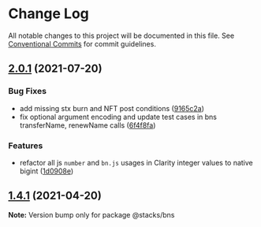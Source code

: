 # Change Log

All notable changes to this project will be documented in this file.
See [Conventional Commits](https://conventionalcommits.org) for commit guidelines.

## [2.0.1](https://github.com/blockstack/stacks.js/compare/v2.0.0-beta.1...v2.0.1) (2021-07-20)


### Bug Fixes

* add missing stx burn and NFT post conditions ([9165c2a](https://github.com/blockstack/stacks.js/commit/9165c2a11b71176650c8ca2c4a8183e705e5c37e))
* fix optional argument encoding and update test cases in bns transferName, renewName calls ([6f4f8fa](https://github.com/blockstack/stacks.js/commit/6f4f8fa67e208541adf9acbe780f74a8d002e5a2))


### Features

* refactor all js `number` and `bn.js` usages in Clarity integer values to native bigint ([1d0908e](https://github.com/blockstack/stacks.js/commit/1d0908ef67cafbc09623adbcac54d85e92e174a0))





## [1.4.1](https://github.com/blockstack/stacks.js/compare/v1.4.1-alpha.0...v1.4.1) (2021-04-20)

**Note:** Version bump only for package @stacks/bns
